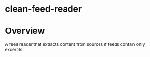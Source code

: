 # clean-feed-reader

# Overview

A feed reader that extracts content from sources if feeds contain only excerpts.
